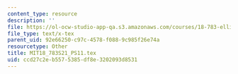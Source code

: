 ```yaml
---
content_type: resource
description: ''
file: https://ol-ocw-studio-app-qa.s3.amazonaws.com/courses/18-783-elliptic-curves-spring-2021/ccd27c2eb5575385df8e3202093d8531_MIT18_783S21_PS11.tex
file_type: text/x-tex
parent_uid: 92e66250-c97c-4578-f088-9c985f26e74a
resourcetype: Other
title: MIT18_783S21_PS11.tex
uid: ccd27c2e-b557-5385-df8e-3202093d8531
---
```

